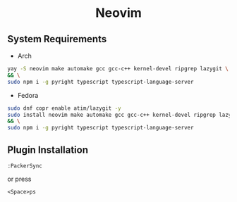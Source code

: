 <h1 align="center">Neovim</h1>

## System Requirements
- Arch
```bash
yay -S neovim make automake gcc gcc-c++ kernel-devel ripgrep lazygit \
&& \
sudo npm i -g pyright typescript typescript-language-server
```

- Fedora
```bash
sudo dnf copr enable atim/lazygit -y
sudo install neovim make automake gcc gcc-c++ kernel-devel ripgrep lazygit \
&& \
sudo npm i -g pyright typescript typescript-language-server

```

## Plugin Installation
```
:PackerSync
```

or press

```
<Space>ps
```
